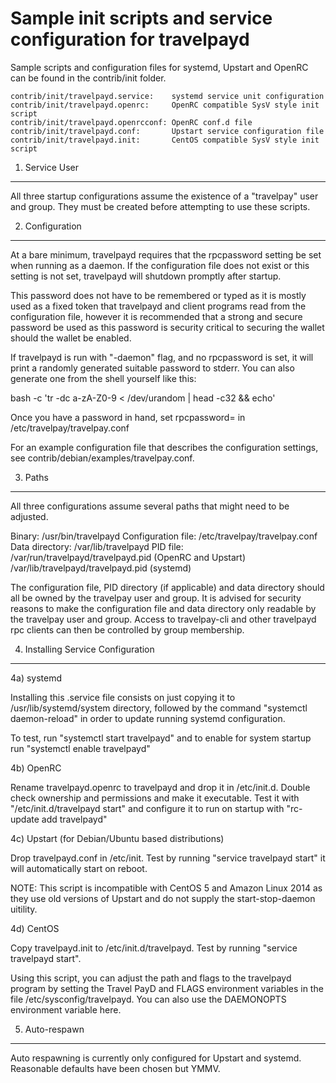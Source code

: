 Sample init scripts and service configuration for travelpayd
==========================================================

Sample scripts and configuration files for systemd, Upstart and OpenRC
can be found in the contrib/init folder.

    contrib/init/travelpayd.service:    systemd service unit configuration
    contrib/init/travelpayd.openrc:     OpenRC compatible SysV style init script
    contrib/init/travelpayd.openrcconf: OpenRC conf.d file
    contrib/init/travelpayd.conf:       Upstart service configuration file
    contrib/init/travelpayd.init:       CentOS compatible SysV style init script

1. Service User
---------------------------------

All three startup configurations assume the existence of a "travelpay" user
and group.  They must be created before attempting to use these scripts.

2. Configuration
---------------------------------

At a bare minimum, travelpayd requires that the rpcpassword setting be set
when running as a daemon.  If the configuration file does not exist or this
setting is not set, travelpayd will shutdown promptly after startup.

This password does not have to be remembered or typed as it is mostly used
as a fixed token that travelpayd and client programs read from the configuration
file, however it is recommended that a strong and secure password be used
as this password is security critical to securing the wallet should the
wallet be enabled.

If travelpayd is run with "-daemon" flag, and no rpcpassword is set, it will
print a randomly generated suitable password to stderr.  You can also
generate one from the shell yourself like this:

bash -c 'tr -dc a-zA-Z0-9 < /dev/urandom | head -c32 && echo'

Once you have a password in hand, set rpcpassword= in /etc/travelpay/travelpay.conf

For an example configuration file that describes the configuration settings,
see contrib/debian/examples/travelpay.conf.

3. Paths
---------------------------------

All three configurations assume several paths that might need to be adjusted.

Binary:              /usr/bin/travelpayd
Configuration file:  /etc/travelpay/travelpay.conf
Data directory:      /var/lib/travelpayd
PID file:            /var/run/travelpayd/travelpayd.pid (OpenRC and Upstart)
                     /var/lib/travelpayd/travelpayd.pid (systemd)

The configuration file, PID directory (if applicable) and data directory
should all be owned by the travelpay user and group.  It is advised for security
reasons to make the configuration file and data directory only readable by the
travelpay user and group.  Access to travelpay-cli and other travelpayd rpc clients
can then be controlled by group membership.

4. Installing Service Configuration
-----------------------------------

4a) systemd

Installing this .service file consists on just copying it to
/usr/lib/systemd/system directory, followed by the command
"systemctl daemon-reload" in order to update running systemd configuration.

To test, run "systemctl start travelpayd" and to enable for system startup run
"systemctl enable travelpayd"

4b) OpenRC

Rename travelpayd.openrc to travelpayd and drop it in /etc/init.d.  Double
check ownership and permissions and make it executable.  Test it with
"/etc/init.d/travelpayd start" and configure it to run on startup with
"rc-update add travelpayd"

4c) Upstart (for Debian/Ubuntu based distributions)

Drop travelpayd.conf in /etc/init.  Test by running "service travelpayd start"
it will automatically start on reboot.

NOTE: This script is incompatible with CentOS 5 and Amazon Linux 2014 as they
use old versions of Upstart and do not supply the start-stop-daemon uitility.

4d) CentOS

Copy travelpayd.init to /etc/init.d/travelpayd. Test by running "service travelpayd start".

Using this script, you can adjust the path and flags to the travelpayd program by
setting the Travel PayD and FLAGS environment variables in the file
/etc/sysconfig/travelpayd. You can also use the DAEMONOPTS environment variable here.

5. Auto-respawn
-----------------------------------

Auto respawning is currently only configured for Upstart and systemd.
Reasonable defaults have been chosen but YMMV.
